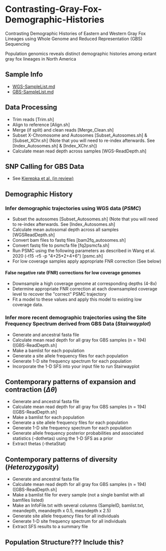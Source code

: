 # Contrasting-Gray-Fox-Demographic-Histories
Contrasting Demographic Histories of Eastern and Western Gray Fox Lineages using Whole Genome and Reduced Representation (GBS) Sequencing

Population genomics reveals distinct demographic histories among extant gray fox lineages in North America
## **Sample Info**
* [WGS-SampleList.md](https://github.com/squisquater/Contrasting-Gray-Fox-Demographic-Histories/blob/main/WGS-SampleList.md)
* [GBS-SampleList.md](https://github.com/squisquater/Contrasting-Gray-Fox-Demographic-Histories/blob/main/GBS-SampleList.md)

## **Data Processing**
* Trim reads [Trim.sh]
* Align to reference [Align.sh]
* Merge (if split) and clean reads [Merge_Clean.sh]
* Subset X-Chromosome and Autosomes [Subset_Autosomes.sh] & [Subset_XChr.sh] (Note that you will need to re-index afterwards. See [Index_Autosomes.sh] & [Index_XChr.sh])
* Calculate mean read depth across samples [WGS-ReadDepth.sh]

## SNP Calling for GBS Data
* See [Kierepka et al. (in review)](https://github.com/squisquater/Cryptic-Gray-Fox-Lineages-Secondary-Contact)

## Demographic History

### Infer demographic trajectories using WGS data (*PSMC*)
* Subset the autosomes [Subset_Autosomes.sh] (Note that you will need to re-index afterwards. See [Index_Autosomes.sh]
* Calculate mean autosomal depth across all samples [WGSReadDepth.sh]
* Convert bam files to fastq files [bam2fq_autosomes.sh]
* Convert fastq file to psmcfa file [fq2psmcfa.sh]
* Run PSMC using the following parameters as described in Wang et al. 2020 (-t15 -r5 -p "4+25*2+4+6") [psmc.sh]
* For low coverage samples apply appropriate FNR correction (See below)

#### False negative rate (FNR) corrections for low coverage genomes
* Downsample a high coverage genome at corresponding depths (4-8x)
* Determine appropriate FNR correction at each downsampled coverage level to recover the "correct" PSMC trajectory
* Fit a model to these values and apply this model to existing low coverage data. 

### Infer more recent demographic trajectories using the Site Frequency Spectrum derived from GBS Data (*Stairwayplot*)
* Generate and ancestral fasta file
* Calculate mean read depth for all gray fox GBS samples (n = 194) ([GBS-ReadDepth.sh]
* Make a bamlist for each population
* Generate a site allele frequency files for each population
* Generate 1-D site frequency spectrum for each population
* Incorporate the 1-D SFS into your input file to run Stairwayplot

## Contemporary patterns of expansion and contraction (*Δθ*)
* Generate and ancestral fasta file
* Calculate mean read depth for all gray fox GBS samples (n = 194) ([GBS-ReadDepth.sh]
* Make a bamlist for each population
* Generate a site allele frequency files for each population
* Generate 1-D site frequency spectrum for each population
* Generate allele frequency posterior probabilities and associated statistics (-dothetas) using the 1-D SFS as a prior
* Extract thetas (-thetaStat)

## Contemporary patterns of diversity (*Heterozygosity*)
* Generate and ancestral fasta file
* Calculate mean read depth for all gray fox GBS samples (n = 194) ([GBS-ReadDepth.sh]
* Make a bamlist file for every sample (not a single bamlist with all bamfiles listed)
* Make an InfoFile.txt with several columns (SampleID, bamlist.txt, meandepth, meandepth x 0.5, meandepth x 2.5)
* Generate site allele frequency files for all individuals
* Generate 1-D site frequency spectrum for all individuals
* Extract SFS results to a summary file 

## Population Structure??? Include this?

